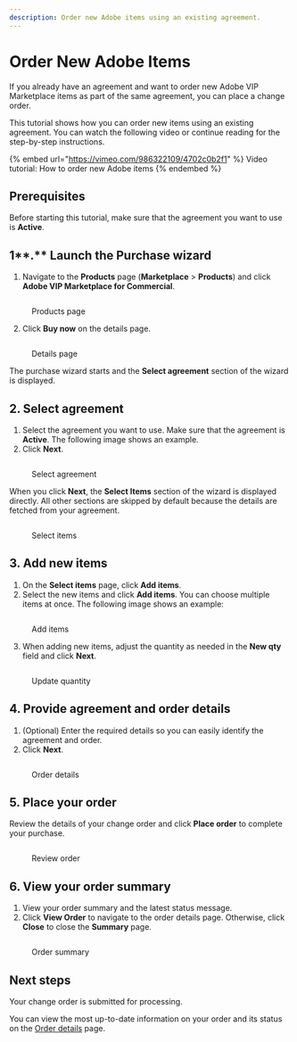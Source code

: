 ```yaml
---
description: Order new Adobe items using an existing agreement.
---
```


# Order New Adobe Items

If you already have an agreement and want to order new Adobe VIP Marketplace items as part of the same agreement, you can place a change order.&#x20;

This tutorial shows how you can order new items using an existing agreement. You can watch the following video or continue reading for the step-by-step instructions.&#x20;

{% embed url="https://vimeo.com/986322109/4702c0b2f1" %}
Video tutorial: How to order new Adobe items
{% endembed %}

## Prerequisites

Before starting this tutorial, make sure that the agreement you want to use is **Active**.

## 1**.** Launch the Purchase wizard

1. Navigate to the **Products** page (**Marketplace** > **Products**) and click **Adobe VIP Marketplace for Commercial**.

<figure><img src="../../../.gitbook/assets/AdobeVIP (1).png" alt=""><figcaption><p>Products page</p></figcaption></figure>

2. Click **Buy now** on the details page.

<figure><img src="../../../.gitbook/assets/AdobeVIPCommercialBuyNow.png" alt=""><figcaption><p>Details page</p></figcaption></figure>

The purchase wizard starts and the **Select agreement** section of the wizard is displayed.

## 2. Select agreement

1. Select the agreement you want to use. Make sure that the agreement is **Active**. The following image shows an example.
2. Click **Next**.

<figure><img src="../../../.gitbook/assets/AdobeSelectAgreement.png" alt=""><figcaption><p>Select agreement</p></figcaption></figure>

When you click **Next**, the **Select Items** section of the wizard is displayed directly. All other sections are skipped by default because the details are fetched from your agreement.&#x20;

<figure><img src="../../../.gitbook/assets/image (3) (3).png" alt=""><figcaption><p>Select items</p></figcaption></figure>

## 3. Add new items

1. On the **Select items** page, click **Add items**.&#x20;
2. Select the new items and click **Add items**. You can choose multiple items at once. The following image shows an example:

<figure><img src="../../../.gitbook/assets/AddItems.png" alt=""><figcaption><p>Add items</p></figcaption></figure>

3. When adding new items, adjust the quantity as needed in the **New qty** field and click **Next**.

<figure><img src="../../../.gitbook/assets/AddItems1.png" alt=""><figcaption><p>Update quantity</p></figcaption></figure>

## 4. Provide agreement and order details

1. (Optional) Enter the required details so you can easily identify the agreement and order.&#x20;
2. Click **Next**.

<figure><img src="../../../.gitbook/assets/Details.png" alt=""><figcaption><p>Order details</p></figcaption></figure>

## 5. Place your order

Review the details of your change order and click **Place order** to complete your purchase.

<figure><img src="../../../.gitbook/assets/image (6) (3).png" alt=""><figcaption><p>Review order</p></figcaption></figure>

## 6. View your order summary

1. View your order summary and the latest status message.&#x20;
2. Click **View Order** to navigate to the order details page. Otherwise, click **Close** to close the **Summary** page.

<figure><img src="../../../.gitbook/assets/image (2) (3) (1).png" alt=""><figcaption><p>Order summary </p></figcaption></figure>

## Next steps

Your change order is submitted for processing.

You can view the most up-to-date information on your order and its status on the [Order details](../../../platform-modules/marketplace/orders/orders-interface.md#subscription-details) page.
